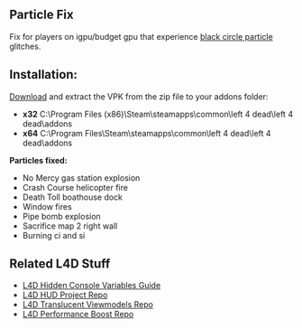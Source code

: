 Particle Fix
-------------
Fix for players on igpu/budget gpu that experience [black circle particle](http://i.imgur.com/BlRQJN5.jpg) glitches.  

Installation:
-------------
[Download](https://github.com/l4d/particle_fix/archive/master.zip) and extract the VPK from the zip file  to your addons folder:

 - **x32** C:\Program Files (x86)\Steam\steamapps\common\left 4 dead\left 4 dead\addons
 -  **x64** C:\Program Files\Steam\steamapps\common\left 4 dead\left 4 dead\addons  
 
**Particles fixed:**
 - No Mercy gas station explosion
 - Crash Course helicopter fire
 - Death Toll boathouse dock
 - Window fires
 - Pipe bomb explosion
 - Sacrifice map 2 right wall  
 - Burning ci and si  

Related L4D Stuff
------------------
- [L4D Hidden Console Variables Guide](http://steamcommunity.com/sharedfiles/filedetails/?id=564185677)
- [L4D HUD Project Repo](https://github.com/l4d/hud)
- [L4D Translucent Viewmodels Repo](https://github.com/l4d/trans_vmodels) 
- [L4D Performance Boost Repo](https://github.com/l4d/fps_cfg)
